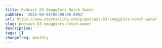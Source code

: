 ```yaml
---
title: Podcast 63 Smugglers Notch Owner
pubDate: '2025-04-05T00:00:00.000Z'
url: https://www.stormskiing.com/p/podcast-63-smugglers-notch-owner
slug: podcast-63-smugglers-notch-owner
description: ''
tags: []
changefreq: monthly
---
```


<!-- Add post content below -->
